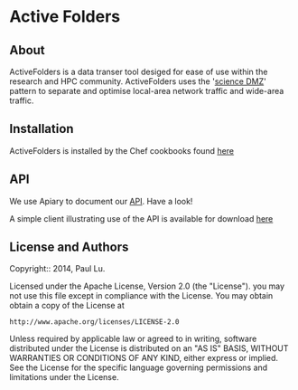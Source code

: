 # Active Folders

## About
ActiveFolders is a data transer tool desiged for ease of use within the research and HPC community.  ActiveFolders uses the '[science DMZ](http://delivery.acm.org/10.1145/2510000/2503245/a85-dart.pdf?ip=129.128.184.188&id=2503245&acc=ACTIVE%20SERVICE&key=FD0067F557510FFB%2EE7ED0E691902343F%2E4D4702B0C3E38B35%2E4D4702B0C3E38B35&CFID=603174431&CFTOKEN=16413392&__acm__=1417039609_daae7084437e0e1ea48a89053aa76ed7)' pattern to separate and optimise local-area network traffic and wide-area traffic. 

## Installation

ActiveFolders is installed by the Chef cookbooks found [here](https://github.com/cybera/activefolders-cookbook)

## API
We use Apiary to document our [API](http://docs.activefolders.apiary.io/).  Have a look!

A simple client illustrating use of the API is available for download [here](https://github.com/cybera/activefolders-tool)


## License and Authors
Copyright:: 2014, Paul Lu.

Licensed under the Apache License, Version 2.0 (the "License").
you may not use this file except in compliance with the License. 
You may obtain obtain a copy of the License at


    http://www.apache.org/licenses/LICENSE-2.0


Unless required by applicable law or agreed to in writing, software
distributed under the License is distributed on an "AS IS" BASIS,
WITHOUT WARRANTIES OR CONDITIONS OF ANY KIND, either express or implied.
See the License for the specific language governing permissions and 
limitations under the License.
